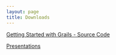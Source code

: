 ```yaml
---
layout: page
title: Downloads
---
```


[Getting Started with Grails - Source Code](gswg)

[Presentations](presentations)
